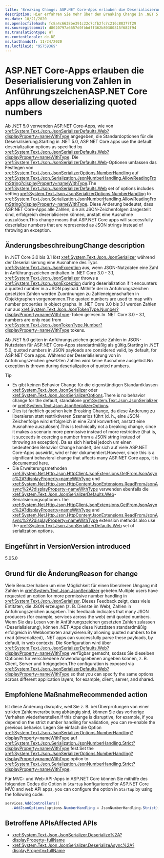```yaml
---
title: 'Breaking Change: ASP.NET Core-Apps erlauben die Deserialisierung von Zahlen in Anführungszeichen'
description: Hier erfahren Sie mehr über den Breaking Change in .NET 5.0, durch den ASP.NET Core-Apps alle Zahlen, die als JSON-Zeichenfolgen dargestellt sind, erfolgreich deserialisieren, anstatt eine Ausnahme auszulösen.
ms.date: 10/21/2020
ms.openlocfilehash: fc8a4c6638be391c22c7cfb2fc7c216c88377f29
ms.sourcegitcommit: d8020797a6657d0fbbdff362b80300815f682f94
ms.translationtype: HT
ms.contentlocale: de-DE
ms.lasthandoff: 11/24/2020
ms.locfileid: "95759369"
---
```

# <a name="aspnet-core-apps-allow-deserializing-quoted-numbers"></a><span data-ttu-id="5a186-103">ASP.NET Core-Apps erlauben die Deserialisierung von Zahlen in Anführungszeichen</span><span class="sxs-lookup"><span data-stu-id="5a186-103">ASP.NET Core apps allow deserializing quoted numbers</span></span>

<span data-ttu-id="5a186-104">Ab .NET 5.0 verwenden ASP.NET Core-Apps, wie von <xref:System.Text.Json.JsonSerializerDefaults.Web?displayProperty=nameWithType> angegeben, die Standardoptionen für die Deserialisierung.</span><span class="sxs-lookup"><span data-stu-id="5a186-104">Starting in .NET 5.0, ASP.NET Core apps use the default deserialization options as specified by <xref:System.Text.Json.JsonSerializerDefaults.Web?displayProperty=nameWithType>.</span></span> <span data-ttu-id="5a186-105">Die <xref:System.Text.Json.JsonSerializerDefaults.Web>-Optionen umfassen das Festlegen von <xref:System.Text.Json.JsonSerializerOptions.NumberHandling> auf <xref:System.Text.Json.Serialization.JsonNumberHandling.AllowReadingFromString?displayProperty=nameWithType>.</span><span class="sxs-lookup"><span data-stu-id="5a186-105">The <xref:System.Text.Json.JsonSerializerDefaults.Web> set of options includes setting <xref:System.Text.Json.JsonSerializerOptions.NumberHandling> to <xref:System.Text.Json.Serialization.JsonNumberHandling.AllowReadingFromString?displayProperty=nameWithType>.</span></span> <span data-ttu-id="5a186-106">Diese Änderung bedeutet, dass ASP.NET Core-Apps alle Zahlen, die als JSON-Zeichenfolgen dargestellt sind, erfolgreich deserialisieren können, anstatt eine Ausnahme auszulösen.</span><span class="sxs-lookup"><span data-stu-id="5a186-106">This change means that ASP.NET Core apps will successfully deserialize numbers that are represented as JSON strings instead of throwing an exception.</span></span>

## <a name="change-description"></a><span data-ttu-id="5a186-107">Änderungsbeschreibung</span><span class="sxs-lookup"><span data-stu-id="5a186-107">Change description</span></span>

<span data-ttu-id="5a186-108">In .NET Core 3.0 bis 3.1 löst <xref:System.Text.Json.JsonSerializer> während der Deserialisierung eine Ausnahme des Typs <xref:System.Text.Json.JsonException> aus, wenn JSON-Nutzdaten eine Zahl in Anführungszeichen enthalten.</span><span class="sxs-lookup"><span data-stu-id="5a186-108">In .NET Core 3.0 - 3.1, <xref:System.Text.Json.JsonSerializer> throws a <xref:System.Text.Json.JsonException> during deserialization if it encounters a quoted number in a JSON payload.</span></span> <span data-ttu-id="5a186-109">Mithilfe der in Anführungszeichen gesetzten Zahlen werden Zuordnungen zu Zahleneigenschaften in Objektgraphen vorgenommen.</span><span class="sxs-lookup"><span data-stu-id="5a186-109">The quoted numbers are used to map with number properties in object graphs.</span></span> <span data-ttu-id="5a186-110">In .NET Core 3.0 bis 3.1 werden Zahlen nur aus <xref:System.Text.Json.JsonTokenType.Number?displayProperty=nameWithType>-Token gelesen.</span><span class="sxs-lookup"><span data-stu-id="5a186-110">In .NET Core 3.0 - 3.1, numbers are only read from <xref:System.Text.Json.JsonTokenType.Number?displayProperty=nameWithType> tokens.</span></span>

<span data-ttu-id="5a186-111">Ab .NET 5.0 gelten in Anführungszeichen gesetzte Zahlen in JSON-Nutzdaten für ASP.NET Core-Apps standardmäßig als gültig.</span><span class="sxs-lookup"><span data-stu-id="5a186-111">Starting in .NET 5.0, quoted numbers in JSON payloads are considered valid, by default, for ASP.NET Core apps.</span></span> <span data-ttu-id="5a186-112">Während der Deserialisierung von in Anführungszeichen gesetzten Zahlen wird keine Ausnahme ausgelöst.</span><span class="sxs-lookup"><span data-stu-id="5a186-112">No exception is thrown during deserialization of quoted numbers.</span></span>

> [!TIP]
>
> - <span data-ttu-id="5a186-113">Es gibt keinen Behavior Change für die eigenständigen Standardklassen <xref:System.Text.Json.JsonSerializer> oder <xref:System.Text.Json.JsonSerializerOptions>.</span><span class="sxs-lookup"><span data-stu-id="5a186-113">There is no behavior change for the default, standalone <xref:System.Text.Json.JsonSerializer> or <xref:System.Text.Json.JsonSerializerOptions>.</span></span>
> - <span data-ttu-id="5a186-114">Dies ist fachlich gesehen kein Breaking Change, da diese Änderung zu liberaleren statt restriktiveren Szenarios führt (d. h., eine JSON-Zeichenfolge wird erfolgreich in eine Zahl konvertiert, anstatt eine Ausnahme auszulösen).</span><span class="sxs-lookup"><span data-stu-id="5a186-114">This is technically not a breaking change, since it makes a scenario more permissive instead of more restrictive (that is, it succeeds in coercing a number from a JSON string instead of throwing an exception).</span></span> <span data-ttu-id="5a186-115">Da es sich hierbei jedoch um einen bedeutenden Behavior Change handelt, der sich auf viele ASP.NET Core-Apps auswirkt, wird er hier dokumentiert.</span><span class="sxs-lookup"><span data-stu-id="5a186-115">However, since this is a significant behavioral change that affects many ASP.NET Core apps, it is documented here.</span></span>
> - <span data-ttu-id="5a186-116">Die Erweiterungsmethoden <xref:System.Net.Http.Json.HttpClientJsonExtensions.GetFromJsonAsync%2A?displayProperty=nameWithType> und <xref:System.Net.Http.Json.HttpContentJsonExtensions.ReadFromJsonAsync%2A?displayProperty=nameWithType> verwenden ebenfalls die <xref:System.Text.Json.JsonSerializerDefaults.Web>-Serialisierungsoptionen.</span><span class="sxs-lookup"><span data-stu-id="5a186-116">The <xref:System.Net.Http.Json.HttpClientJsonExtensions.GetFromJsonAsync%2A?displayProperty=nameWithType> and <xref:System.Net.Http.Json.HttpContentJsonExtensions.ReadFromJsonAsync%2A?displayProperty=nameWithType> extension methods also use the <xref:System.Text.Json.JsonSerializerDefaults.Web> set of serialization options.</span></span>

## <a name="version-introduced"></a><span data-ttu-id="5a186-117">Eingeführt in Version</span><span class="sxs-lookup"><span data-stu-id="5a186-117">Version introduced</span></span>

<span data-ttu-id="5a186-118">5.0</span><span class="sxs-lookup"><span data-stu-id="5a186-118">5.0</span></span>

## <a name="reason-for-change"></a><span data-ttu-id="5a186-119">Grund für die Änderung</span><span class="sxs-lookup"><span data-stu-id="5a186-119">Reason for change</span></span>

<span data-ttu-id="5a186-120">Viele Benutzer haben um eine Möglichkeit für einen liberaleren Umgang mit Zahlen in <xref:System.Text.Json.JsonSerializer> gebeten.</span><span class="sxs-lookup"><span data-stu-id="5a186-120">Multiple users have requested an option for more permissive number handling in <xref:System.Text.Json.JsonSerializer>.</span></span> <span data-ttu-id="5a186-121">Dieses Feedback zeigt, dass viele Entitäten, die JSON erzeugen (z. B. Dienste im Web), Zahlen in Anführungszeichen ausgeben.</span><span class="sxs-lookup"><span data-stu-id="5a186-121">This feedback indicates that many JSON producers (for example, services across the web) emit quoted numbers.</span></span> <span data-ttu-id="5a186-122">Wenn Sie das Lesen von in Anführungszeichen gesetzten Zahlen zulassen (Deserialisierung), können .NET-Apps diese Nutzdaten standardmäßig erfolgreich in Webkontexten analysieren.</span><span class="sxs-lookup"><span data-stu-id="5a186-122">By allowing quoted numbers to be read (deserialized), .NET apps can successfully parse these payloads, by default, in web contexts.</span></span> <span data-ttu-id="5a186-123">Die Konfiguration wird über <xref:System.Text.Json.JsonSerializerDefaults.Web?displayProperty=nameWithType> verfügbar gemacht, sodass Sie dieselben Optionen für verschiedene Anwendungsebenen angeben können, z. B. Client, Server und freigegeben.</span><span class="sxs-lookup"><span data-stu-id="5a186-123">The configuration is exposed via <xref:System.Text.Json.JsonSerializerDefaults.Web?displayProperty=nameWithType> so that you can specify the same options across different application layers, for example, client, server, and shared.</span></span>

## <a name="recommended-action"></a><span data-ttu-id="5a186-124">Empfohlene Maßnahme</span><span class="sxs-lookup"><span data-stu-id="5a186-124">Recommended action</span></span>

<span data-ttu-id="5a186-125">Ist diese Änderung disruptiv, weil Sie z. B. bei Überprüfungen von einer strikten Zahlenverarbeitung abhängig sind, können Sie das vorherige Verhalten wiederherstellen.</span><span class="sxs-lookup"><span data-stu-id="5a186-125">If this change is disruptive, for example, if you depend on the strict number handling for validation, you can re-enable the previous behavior.</span></span> <span data-ttu-id="5a186-126">Legen Sie einfach die Option <xref:System.Text.Json.JsonSerializerOptions.NumberHandling?displayProperty=nameWithType> auf <xref:System.Text.Json.Serialization.JsonNumberHandling.Strict?displayProperty=nameWithType> fest.</span><span class="sxs-lookup"><span data-stu-id="5a186-126">Set the <xref:System.Text.Json.JsonSerializerOptions.NumberHandling?displayProperty=nameWithType> option to <xref:System.Text.Json.Serialization.JsonNumberHandling.Strict?displayProperty=nameWithType>.</span></span>

<span data-ttu-id="5a186-127">Für MVC- und Web-API-Apps in ASP.NET Core können Sie mithilfe des folgenden Codes die Option in `Startup` konfigurieren:</span><span class="sxs-lookup"><span data-stu-id="5a186-127">For ASP.NET Core MVC and web API apps, you can configure the option in `Startup` by using the following code:</span></span>

```csharp
services.AddControllers()
   .AddJsonOptions(options.NumberHandling = JsonNumberHandling.Strict);
```

## <a name="affected-apis"></a><span data-ttu-id="5a186-128">Betroffene APIs</span><span class="sxs-lookup"><span data-stu-id="5a186-128">Affected APIs</span></span>

- <xref:System.Text.Json.JsonSerializer.Deserialize%2A?displayProperty=fullName>
- <xref:System.Text.Json.JsonSerializer.DeserializeAsync%2A?displayProperty=fullName>

<!--

### Affected APIs

- `Overload:System.Text.Json.JsonSerializer.Deserialize`
- `Overload:System.Text.Json.JsonSerializer.DeserializeAsync`

### Category

- ASP.NET Core
- Serialization

-->
